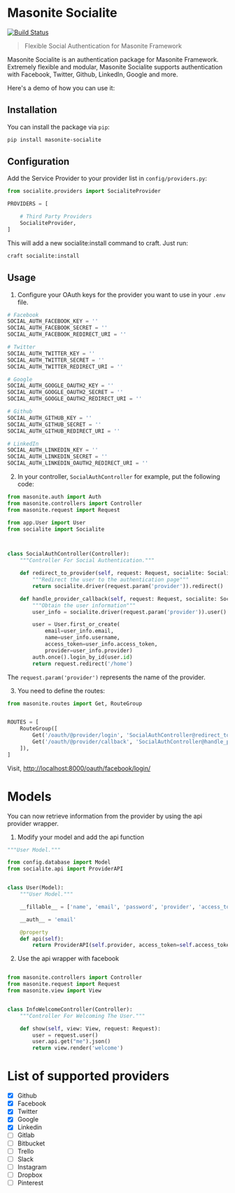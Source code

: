 # Masonite Socialite
[![Build Status](https://travis-ci.org/hellomasonite/masonite-socialite.svg?branch=master)](https://travis-ci.org/hellomasonite/masonite-socialite)
> Flexible Social Authentication for Masonite Framework

Masonite Socialite is an authentication package for Masonite Framework. Extremely flexible and modular, Masonite Socialite supports authentication with Facebook, Twitter, Github, LinkedIn, Google and more.

Here's a demo of how you can use it:

## Installation

You can install the package via `pip`:

```bash
pip install masonite-socialite
```

## Configuration

Add the Service Provider to your provider list in `config/providers.py`:

```python
from socialite.providers import SocialiteProvider

PROVIDERS = [

    # Third Party Providers
    SocialiteProvider,
]
```

This will add a new socialite:install command to craft. Just run:

```bash
craft socialite:install
```

## Usage

1. Configure your OAuth keys for the provider you want to use in your `.env` file.

```python
# Facebook
SOCIAL_AUTH_FACEBOOK_KEY = ''
SOCIAL_AUTH_FACEBOOK_SECRET = ''
SOCIAL_AUTH_FACEBOOK_REDIRECT_URI = ''

# Twitter
SOCIAL_AUTH_TWITTER_KEY = ''
SOCIAL_AUTH_TWITTER_SECRET = ''
SOCIAL_AUTH_TWITTER_REDIRECT_URI = ''

# Google
SOCIAL_AUTH_GOOGLE_OAUTH2_KEY = ''
SOCIAL_AUTH_GOOGLE_OAUTH2_SECRET = ''
SOCIAL_AUTH_GOOGLE_OAUTH2_REDIRECT_URI = ''

# Github
SOCIAL_AUTH_GITHUB_KEY = ''
SOCIAL_AUTH_GITHUB_SECRET = ''
SOCIAL_AUTH_GITHUB_REDIRECT_URI = ''

# LinkedIn
SOCIAL_AUTH_LINKEDIN_KEY = ''
SOCIAL_AUTH_LINKEDIN_SECRET = ''
SOCIAL_AUTH_LINKEDIN_OAUTH2_REDIRECT_URI = ''
```

2. In your controller, `SocialAuthController` for example, put the following code:

```python
from masonite.auth import Auth
from masonite.controllers import Controller
from masonite.request import Request

from app.User import User
from socialite import Socialite



class SocialAuthController(Controller):
    """Controller For Social Authentication."""

    def redirect_to_provider(self, request: Request, socialite: Socialite):
        """Redirect the user to the authentication page"""
        return socialite.driver(request.param('provider')).redirect()

    def handle_provider_callback(self, request: Request, socialite: Socialite, auth: Auth):
        """Obtain the user information"""
        user_info = socialite.driver(request.param('provider')).user()

        user = User.first_or_create(
            email=user_info.email,
            name=user_info.username,
            access_token=user_info.access_token,
            provider=user_info.provider)
        auth.once().login_by_id(user.id)
        return request.redirect('/home')

```

The ```request.param('provider')``` represents the name of the provider.

3. You need to define the routes:

```python
from masonite.routes import Get, RouteGroup


ROUTES = [
    RouteGroup([
        Get('/oauth/@provider/login', 'SocialAuthController@redirect_to_provider'),
        Get('/oauth/@provider/callback', 'SocialAuthController@handle_provider_callback'),
    ]),
]
```

Visit, [http://localhost:8000/oauth/facebook/login/](http://localhost:8000/social/facebook/login/)

# Models
You can now retrieve information from the provider by using the api provider wrapper. 
1. Modify your model and add the api function
```python
"""User Model."""

from config.database import Model
from socialite.api import ProviderAPI


class User(Model):
    """User Model."""

    __fillable__ = ['name', 'email', 'password', 'provider', 'access_token']

    __auth__ = 'email'

    @property
    def api(self):
        return ProviderAPI(self.provider, access_token=self.access_token)


```
2. Use the api wrapper with facebook
```python

from masonite.controllers import Controller
from masonite.request import Request
from masonite.view import View


class InfoWelcomeController(Controller):
    """Controller For Welcoming The User."""

    def show(self, view: View, request: Request):
        user = request.user()
        user.api.get("me").json()
        return view.render('welcome')
```

# List of supported providers

- [x] Github
- [x] Facebook
- [x] Twitter 
- [x] Google
- [x] Linkedin 
- [ ] Gitlab
- [ ] Bitbucket 
- [ ] Trello
- [ ] Slack 
- [ ] Instagram
- [ ] Dropbox 
- [ ] Pinterest
